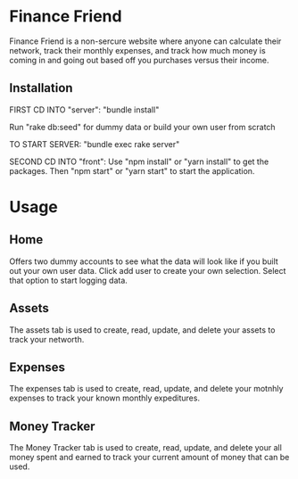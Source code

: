 # Finance Friend

Finance Friend is a non-sercure website where anyone can calculate their network, track their monthly expenses, and track how much money is coming in and going out based off you purchases versus their income.

## Installation
FIRST
CD INTO "server":
"bundle install"

Run "rake db:seed" for dummy data or build your own user from scratch

TO START SERVER:
"bundle exec rake server"


SECOND
CD INTO "front":
Use "npm install" or "yarn install" to get the packages. Then "npm start" or "yarn start" to start the application.

# Usage

## Home
Offers two dummy accounts to see what the data will look like if you built out your own user data. Click add user to create your own selection. Select that option to start logging data.

## Assets
The assets tab is used to create, read, update, and delete your assets to track your networth.

## Expenses
The expenses tab is used to create, read, update, and delete your motnhly expenses to track your known monthly expeditures.

## Money Tracker
The Money Tracker tab is used to create, read, update, and delete your all money spent and earned to track your current amount of money that can be used.